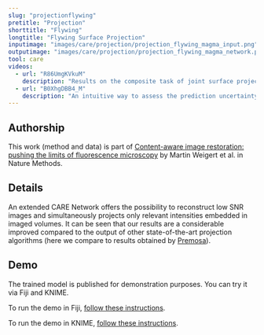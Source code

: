 ```yaml
---
slug: "projectionflywing"
pretitle: "Projection"
shorttitle: "Flywing"
longtitle: "Flywing Surface Projection"
inputimage: "images/care/projection/projection_flywing_magma_input.png"
outputimage: "images/care/projection/projection_flywing_magma_network.png"
tool: care
videos:
  - url: "R86UmgKVkuM"
    description: "Results on the composite task of joint surface projection and denoising (on a developing *D. melanogaster* wing)."  
  - url: "B0XhgDBB4_M"
    description: "An intuitive way to assess the prediction uncertainty CARE networks predict in addition to predicting the restored images." 
---
```


## Authorship

This work (method and data) is part of [Content-aware image restoration: pushing the limits of fluorescence microscopy](http://dx.doi.org/10.1038/s41592-018-0216-7) by Martin Weigert et al. in Nature Methods. 

## Details

An extended CARE Network offers the possibility to reconstruct low SNR images and simultaneously projects only relevant intensities embedded in imaged volumes. It can be seen that our results are a considerable improved compared to the output of other state-of-the-art projection algorithms (here we compare to results obtained by [Premosa](https://github.com/CBlasse/premosa)).

## Demo

The trained model is published for demonstration purposes. You can try it via Fiji and KNIME.

To run the demo in Fiji, [follow these instructions](https://github.com/CSBDeep/CSBDeep_website/wiki/Fiji-Command-%E2%80%93-Surface-Projection-(Flywing)).

To run the demo in KNIME, [follow these instructions](https://github.com/CSBDeep/CSBDeep_website/wiki/KNIME-Workflow-%E2%80%93-Surface-Projection-(Flywing)).

